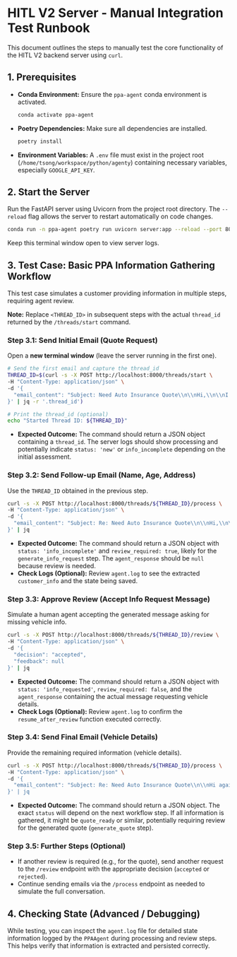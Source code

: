 # HITL V2 Server - Manual Integration Test Runbook

This document outlines the steps to manually test the core functionality of the HITL V2 backend server using `curl`.

## 1. Prerequisites

-   **Conda Environment:** Ensure the `ppa-agent` conda environment is activated.
    ```bash
    conda activate ppa-agent
    ```
-   **Poetry Dependencies:** Make sure all dependencies are installed.
    ```bash
    poetry install
    ```
-   **Environment Variables:** A `.env` file must exist in the project root (`/home/tsong/workspace/python/agenty`) containing necessary variables, especially `GOOGLE_API_KEY`.

## 2. Start the Server

Run the FastAPI server using Uvicorn from the project root directory. The `--reload` flag allows the server to restart automatically on code changes.

```bash
conda run -n ppa-agent poetry run uvicorn server:app --reload --port 8000
```

Keep this terminal window open to view server logs.

## 3. Test Case: Basic PPA Information Gathering Workflow

This test case simulates a customer providing information in multiple steps, requiring agent review.

**Note:** Replace `<THREAD_ID>` in subsequent steps with the actual `thread_id` returned by the `/threads/start` command.

### Step 3.1: Send Initial Email (Quote Request)

Open a **new terminal window** (leave the server running in the first one).

```bash
# Send the first email and capture the thread_id
THREAD_ID=$(curl -s -X POST http://localhost:8000/threads/start \
-H "Content-Type: application/json" \
-d '{
  "email_content": "Subject: Need Auto Insurance Quote\\n\\nHi,\\n\\nI need a quote for my car insurance.\\n\\nThanks,\\nJohn"
}' | jq -r '.thread_id')

# Print the thread_id (optional)
echo "Started Thread ID: ${THREAD_ID}"
```

*   **Expected Outcome:** The command should return a JSON object containing a `thread_id`. The server logs should show processing and potentially indicate `status: 'new'` or `info_incomplete` depending on the initial assessment.

### Step 3.2: Send Follow-up Email (Name, Age, Address)

Use the `THREAD_ID` obtained in the previous step.

```bash
curl -s -X POST http://localhost:8000/threads/${THREAD_ID}/process \
-H "Content-Type: application/json" \
-d '{
  "email_content": "Subject: Re: Need Auto Insurance Quote\\n\\nHi,\\n\\nMy name is Jane Roe, I am 42 years old, and I live at 456 Oak Ave, Sometown, CA 90211.\\n\\nThanks,\\nJane"
}' | jq
```

*   **Expected Outcome:** The command should return a JSON object with `status: 'info_incomplete'` and `review_required: true`, likely for the `generate_info_request` step. The `agent_response` should be `null` because review is needed.
*   **Check Logs (Optional):** Review `agent.log` to see the extracted `customer_info` and the state being saved.

### Step 3.3: Approve Review (Accept Info Request Message)

Simulate a human agent accepting the generated message asking for missing vehicle info.

```bash
curl -s -X POST http://localhost:8000/threads/${THREAD_ID}/review \
-H "Content-Type: application/json" \
-d '{
  "decision": "accepted",
  "feedback": null
}' | jq
```

*   **Expected Outcome:** The command should return a JSON object with `status: 'info_requested'`, `review_required: false`, and the `agent_response` containing the actual message requesting vehicle details.
*   **Check Logs (Optional):** Review `agent.log` to confirm the `resume_after_review` function executed correctly.

### Step 3.4: Send Final Email (Vehicle Details)

Provide the remaining required information (vehicle details).

```bash
curl -s -X POST http://localhost:8000/threads/${THREAD_ID}/process \
-H "Content-Type: application/json" \
-d '{
  "email_content": "Subject: Re: Need Auto Insurance Quote\\n\\nHi again,\\n\\nIt\'s a 2023 Toyota Camry.\\n\\nThanks,\\nJane"
}' | jq
```

*   **Expected Outcome:** The command should return a JSON object. The exact `status` will depend on the next workflow step. If all information is gathered, it might be `quote_ready` or similar, potentially requiring review for the generated quote (`generate_quote` step).

### Step 3.5: Further Steps (Optional)

-   If another review is required (e.g., for the quote), send another request to the `/review` endpoint with the appropriate decision (`accepted` or `rejected`).
-   Continue sending emails via the `/process` endpoint as needed to simulate the full conversation.

## 4. Checking State (Advanced / Debugging)

While testing, you can inspect the `agent.log` file for detailed state information logged by the `PPAAgent` during processing and review steps. This helps verify that information is extracted and persisted correctly.

